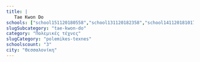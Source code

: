 ```yaml
---
title: |
   Tae Kwon Do
schools: ["school151120180558","school131120182358","school141120181017","school191120181910","school151120180446","school241120181534","school151120180544","school221120182300","school141120180320","school231120181032","school211120180905","school161120182358","school131120180403","school251120181953","school191120181046","school131120182246","school171120182300","school241120181827","school141120180544","school151120181953","school141120180208","school131120180544","school261120182329","school191120180348","school131120180446","school271120180124","school191120181115","school021220181827","school151120180222","school021220181158"]
slugSubcategory: "tae-kwon-do"
category: "Πολεμικές τέχνες"
slugCategory: "polemikes-texnes"
schoolscount: "3"
city: "Θεσσαλονίκη"
---
```



